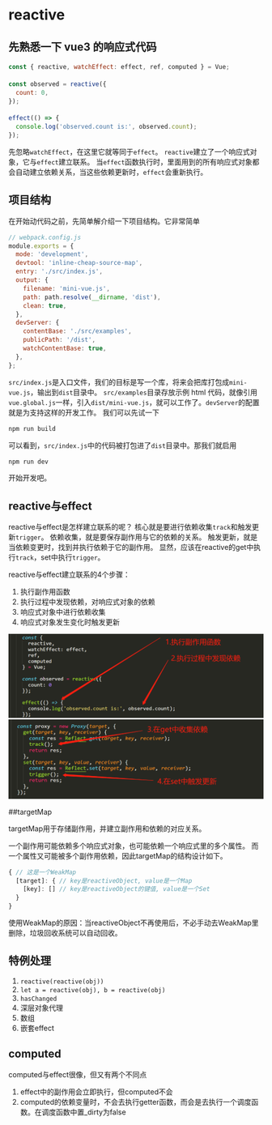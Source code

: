 # reactive

## 先熟悉一下 vue3 的响应式代码

```javascript
const { reactive, watchEffect: effect, ref, computed } = Vue;

const observed = reactive({
  count: 0,
});

effect(() => {
  console.log('observed.count is:', observed.count);
});
```

先忽略`watchEffect`，在这里它就等同于`effect`。
`reactive`建立了一个响应式对象，它与`effect`建立联系。
当`effect`函数执行时，里面用到的所有响应式对象都会自动建立依赖关系，当这些依赖更新时，`effect`会重新执行。

## 项目结构

在开始动代码之前，先简单解介绍一下项目结构。它非常简单

```javascript
// webpack.config.js
module.exports = {
  mode: 'development',
  devtool: 'inline-cheap-source-map',
  entry: './src/index.js',
  output: {
    filename: 'mini-vue.js',
    path: path.resolve(__dirname, 'dist'),
    clean: true,
  },
  devServer: {
    contentBase: './src/examples',
    publicPath: '/dist',
    watchContentBase: true,
  },
};
```

`src/index.js`是入口文件，我们的目标是写一个库，将来会把库打包成`mini-vue.js`，输出到`dist`目录中。
`src/examples`目录存放示例 html 代码，就像引用`vue.global.js`一样，引入`dist/mini-vue.js`，就可以工作了。`devServer`的配置就是为支持这样的开发工作。
我们可以先试一下

```bash
npm run build
```

可以看到，`src/index.js`中的代码被打包进了`dist`目录中。那我们就启用

```bash
npm run dev
```

开始开发吧。


## reactive与effect

reactive与effect是怎样建立联系的呢？
核心就是要进行依赖收集`track`和触发更新`trigger`。
依赖收集，就是要保存副作用与它的依赖的关系。
触发更新，就是当依赖变更时，找到并执行依赖于它的副作用。
显然，应该在reactive的get中执行`track`，set中执行`trigger`。

reactive与effect建立联系的4个步骤：
1. 执行副作用函数
2. 执行过程中发现依赖，对响应式对象的依赖
3. 响应式对象中进行依赖收集
4. 响应式对象发生变化时触发更新

![reactive_step](./assets/reactive_step_1_2.png)
![reactive_step](./assets/reactive_step_3_4.png)

##targetMap

targetMap用于存储副作用，并建立副作用和依赖的对应关系。

一个副作用可能依赖多个响应式对象，也可能依赖一个响应式里的多个属性。
而一个属性又可能被多个副作用依赖，因此targetMap的结构设计如下。

```javascript
{ // 这是一个WeakMap
  [target]: { // key是reactiveObject, value是一个Map
    [key]: [] // key是reactiveObject的键值, value是一个Set
  }
}
```

使用WeakMap的原因：当reactiveObject不再使用后，不必手动去WeakMap里删除，垃圾回收系统可以自动回收。


## 特例处理

1. `reactive(reactive(obj))`
2. `let a = reactive(obj), b = reactive(obj)`
3. `hasChanged`
4. 深层对象代理
5. 数组
6. 嵌套effect

## computed

computed与effect很像，但又有两个不同点
1. effect中的副作用会立即执行，但computed不会
2. computed的依赖变量时，不会去执行getter函数，而会是去执行一个调度函数。在调度函数中置_dirty为false
